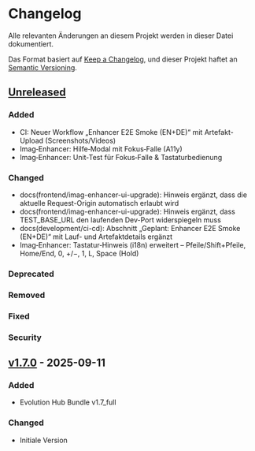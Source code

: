 # Changelog

Alle relevanten Änderungen an diesem Projekt werden in dieser Datei dokumentiert.

Das Format basiert auf [Keep a Changelog](https://keepachangelog.com/en/1.0.0/),
und dieser Projekt haftet an [Semantic Versioning](https://semver.org/spec/v2.0.0.html).

## [Unreleased]

### Added

- CI: Neuer Workflow „Enhancer E2E Smoke (EN+DE)“ mit Artefakt-Upload (Screenshots/Videos)
- Imag‑Enhancer: Hilfe‑Modal mit Fokus‑Falle (A11y)
- Imag‑Enhancer: Unit‑Test für Fokus‑Falle & Tastaturbedienung

### Changed

- docs(frontend/imag-enhancer-ui-upgrade): Hinweis ergänzt, dass die aktuelle Request-Origin automatisch erlaubt wird
- docs(frontend/imag-enhancer-ui-upgrade): Hinweis ergänzt, dass TEST_BASE_URL den laufenden Dev-Port widerspiegeln muss
- docs(development/ci-cd): Abschnitt „Geplant: Enhancer E2E Smoke (EN+DE)“ mit Lauf- und Artefaktdetails ergänzt
- Imag‑Enhancer: Tastatur‑Hinweis (i18n) erweitert – Pfeile/Shift+Pfeile, Home/End, 0, +/−, 1, L, Space (Hold)

### Deprecated

### Removed

### Fixed

### Security

## [v1.7.0] - 2025-09-11
### Added
- Evolution Hub Bundle v1.7_full

### Changed
- Initiale Version

[Unreleased]: https://github.com/evolution-hub/evolution-hub/compare/v1.7.0...HEAD
[v1.7.0]: https://github.com/evolution-hub/evolution-hub/releases/tag/v1.7.0